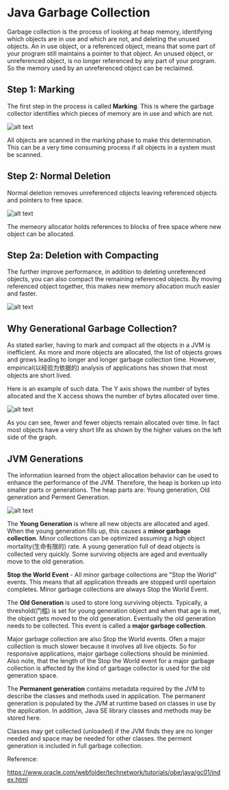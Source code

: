 # Java Garbage Collection

Garbage collection is the process of looking at heap memory, identifying which objects are in use and which are not, and deleting the unused objects. An in use object, or a referenced object, means that some part of your program still maintains a pointer to that object. An unused object, or unreferenced object, is no longer referenced by any part of your program. So the memory used by an unreferenced object can be reclaimed. 

## Step 1: Marking

The first step in the process is called **Marking**. This is where the garbage collector identifies which pieces of memory are in use and which are not.

![alt text][marking]

[marking]: https://www.oracle.com/webfolder/technetwork/tutorials/obe/java/gc01/images/gcslides/Slide3.png

All objects are scanned in the marking phase to make this determination. This can be a very time consuming process if all objects in a system must be scanned.

## Step 2: Normal Deletion

Normal deletion removes unreferenced objects leaving referenced objects and pointers to free space. 

![alt text][deletion]

[deletion]: https://www.oracle.com/webfolder/technetwork/tutorials/obe/java/gc01/images/gcslides/Slide1b.png

The memeory allocator holds references to blocks of free space where new object can be allocated. 

## Step 2a: Deletion with Compacting 

The further improve performance, in addition to deleting unreferenced objects, you can also compact the remaining referenced objects. By moving referenced object together, this makes new memory allocation much easier and faster.

![alt text][Compacting]

[Compacting]: https://www.oracle.com/webfolder/technetwork/tutorials/obe/java/gc01/images/gcslides/Slide4.png


## Why Generational Garbage Collection?

As stated earlier, having to mark and compact all the objects in a JVM is inefficient. As more and more objects are allocated, the list of objects grows and grows leading to longer and longer garbage collection time. However, empirical(以经验为依据的) analysis of applications has shown that most objects are short lived. 

Here is an example of such data. The Y axis shows the number of bytes allocated and the X access shows the number of bytes allocated over time.

![alt text][Empircial]

[Empircial]:https://www.oracle.com/webfolder/technetwork/tutorials/obe/java/gc01/images/ObjectLifetime.gif

As you can see, fewer and fewer objects remain allocated over time. In fact most objects have a very short life as shown by the higher values on the left side of the graph.

## JVM Generations

The information learned from the object allocation behavior can be used to enhance the performance of the JVM. Therefore, the heap is borken up into smaller parts or generations. The heap parts are: Young generation, Old generation and Perment Generation.

![alt text][Generation]

[Generation]:https://www.oracle.com/webfolder/technetwork/tutorials/obe/java/gc01/images/gcslides/Slide5.png


The **Young Generation** is where all new objects are allocated and aged. When the young generation fills up, this causes a **minor garbage collection**. Minor collections can be optimized assuming a high object mortality(生命有限的) rate. A young generation full of dead objects is collected very quickly. Some surviving objects are aged and eventually move to the old generation. 

**Stop the World Event** - All minor garbage collections are "Stop the World" events. This means that all application threads are stopped until opertaion completes. Minor garbage collections are always Stop the World Event. 

The **Old Generation** is used to store long surviving objects. Typically, a threshold(门槛) is set for young generation object and when that age is met, the object gets moved to the old generation. Eventually the old generation needs to be collected. This event is called a **major garbage collection**.

Major garbage collection are also Stop the World events. Ofen a major collection is much slower because it involves all live objects. So for responsive applications, major garbage collections should be minimied. Also note, that the length of the Stop the World event for a major garbage collection is affected by the kind of garbage collector is used for the old generation space. 

The **Permanent generation** contains metadata required by the JVM to describe the classes and methods used in application. The permanent generation is populated by the JVM at runtime based on classes in use by the application. In addition, Java SE library classes and methods may be stored here.

Classes may get collected (unloaded) if the JVM finds they are no longer needed and space may be needed for other classes. the perment generation is included in full garbage collection.


Reference:

https://www.oracle.com/webfolder/technetwork/tutorials/obe/java/gc01/index.html
